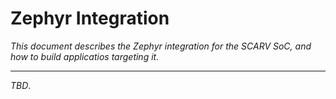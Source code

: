
# Zephyr Integration

*This document describes the Zephyr integration for the SCARV SoC,
and how to build applicatios targeting it.*

---

*TBD*.
